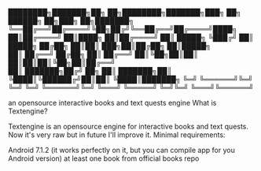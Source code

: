 
████████╗███████╗██╗  ██╗████████╗███████╗███╗   ██╗ ██████╗ ██╗███╗   ██╗███████╗
╚══██╔══╝██╔════╝╚██╗██╔╝╚══██╔══╝██╔════╝████╗  ██║██╔════╝ ██║████╗  ██║██╔════╝
   ██║   █████╗   ╚███╔╝    ██║   █████╗  ██╔██╗ ██║██║  ███╗██║██╔██╗ ██║█████╗  
   ██║   ██╔══╝   ██╔██╗    ██║   ██╔══╝  ██║╚██╗██║██║   ██║██║██║╚██╗██║██╔══╝  
   ██║   ███████╗██╔╝ ██╗   ██║   ███████╗██║ ╚████║╚██████╔╝██║██║ ╚████║███████╗
   ╚═╝   ╚══════╝╚═╝  ╚═╝   ╚═╝   ╚══════╝╚═╝  ╚═══╝ ╚═════╝ ╚═╝╚═╝  ╚═══╝╚══════╝

  an opensource interactive books and text quests engine
What is Textengine?

Textengine is an opensource engine for interactive books and text quests.
Now it's very raw but in future I'll improve it.
Minimal requirements:

Android 7.1.2 (it works perfectly on it, but you can compile app for you Android version)
at least one book from official books repo